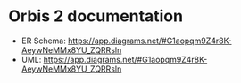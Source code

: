 # Orbis 2 documentation

- ER Schema: https://app.diagrams.net/#G1aopqm9Z4r8K-AeywNeMMx8YU_ZQRRsln
- UML: https://app.diagrams.net/#G1aopqm9Z4r8K-AeywNeMMx8YU_ZQRRsln
